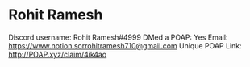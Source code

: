 # Rohit Ramesh

Discord username: Rohit Ramesh#4999
DMed a POAP: Yes
Email: https://www.notion.sorrohitramesh710@gmail.com
Unique POAP Link: http://POAP.xyz/claim/4ik4ao